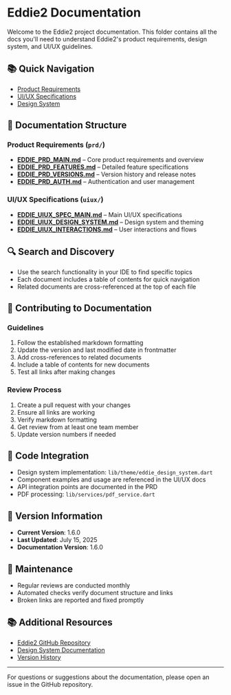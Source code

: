 # Eddie2 Documentation

Welcome to the Eddie2 project documentation. This folder contains all the docs you'll need to understand Eddie2's product requirements, design system, and UI/UX guidelines.

## 📚 Quick Navigation

- [Product Requirements](prd/EDDIE_PRD_MAIN.md)
- [UI/UX Specifications](uiux/EDDIE_UIUX_SPEC_MAIN.md)
- [Design System](uiux/EDDIE_UIUX_DESIGN_SYSTEM.md)

## 📁 Documentation Structure

### Product Requirements (`prd/`)
- **[EDDIE_PRD_MAIN.md](prd/EDDIE_PRD_MAIN.md)** – Core product requirements and overview
- **[EDDIE_PRD_FEATURES.md](prd/EDDIE_PRD_FEATURES.md)** – Detailed feature specifications
- **[EDDIE_PRD_VERSIONS.md](prd/EDDIE_PRD_VERSIONS.md)** – Version history and release notes
- **[EDDIE_PRD_AUTH.md](prd/EDDIE_PRD_AUTH.md)** – Authentication and user management

### UI/UX Specifications (`uiux/`)
- **[EDDIE_UIUX_SPEC_MAIN.md](uiux/EDDIE_UIUX_SPEC_MAIN.md)** – Main UI/UX specifications
- **[EDDIE_UIUX_DESIGN_SYSTEM.md](uiux/EDDIE_UIUX_DESIGN_SYSTEM.md)** – Design system and theming
- **[EDDIE_UIUX_INTERACTIONS.md](uiux/EDDIE_UIUX_INTERACTIONS.md)** – User interactions and flows

## 🔍 Search and Discovery

- Use the search functionality in your IDE to find specific topics
- Each document includes a table of contents for quick navigation
- Related documents are cross-referenced at the top of each file

## 📝 Contributing to Documentation

### Guidelines
1. Follow the established markdown formatting
2. Update the version and last modified date in frontmatter
3. Add cross-references to related documents
4. Include a table of contents for new documents
5. Test all links after making changes

### Review Process
1. Create a pull request with your changes
2. Ensure all links are working
3. Verify markdown formatting
4. Get review from at least one team member
5. Update version numbers if needed

## 🔗 Code Integration

- Design system implementation: `lib/theme/eddie_design_system.dart`
- Component examples and usage are referenced in the UI/UX docs
- API integration points are documented in the PRD
- PDF processing: `lib/services/pdf_service.dart` 

## 📅 Version Information

- **Current Version**: 1.6.0
- **Last Updated**: July 15, 2025
- **Documentation Version**: 1.6.0

## 🔄 Maintenance

- Regular reviews are conducted monthly
- Automated checks verify document structure and links
- Broken links are reported and fixed promptly

## 📚 Additional Resources

- [Eddie2 GitHub Repository](https://github.com/sparabu/eddie2)
- [Design System Documentation](uiux/EDDIE_UIUX_DESIGN_SYSTEM.md)
- [Version History](prd/EDDIE_PRD_VERSIONS.md)

---

For questions or suggestions about the documentation, please open an issue in the GitHub repository.
